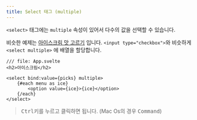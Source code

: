 ```yaml
---
title: Select 태그 (multiple)
---
```


`<select>` 태그에는 `multiple` 속성이 있어서 다수의 값을 선택할 수 있습니다.

비슷한 예제는 [아이스크림 맛 고르기](/tutorial/group-inputs) 입니다. `<input type="checkbox">`와 비슷하게 `<select multiple>` 에 배열을 할당합니다.

```svelte
/// file: App.svelte
<h2>아이스크림</h2>

<select bind:value={picks} multiple>
	{#each menu as ice}
		<option value={ice}>{ice}</option>
	{/each}
</select>
```

> <kbd>Ctrl</kbd>키를 누르고 클릭하면 됩니다. (Mac Os의 경우 <kbd>Command</kbd>)